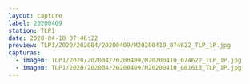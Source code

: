 ```yaml
---
layout: capture
label: 20200409
station: TLP1
date: 2020-04-10 07:46:22
preview: TLP1/2020/202004/20200409/M20200410_074622_TLP_1P.jpg
capturas:
  - imagem: TLP1/2020/202004/20200409/M20200410_074622_TLP_1P.jpg
  - imagem: TLP1/2020/202004/20200409/M20200410_081613_TLP_1P.jpg
---
```

